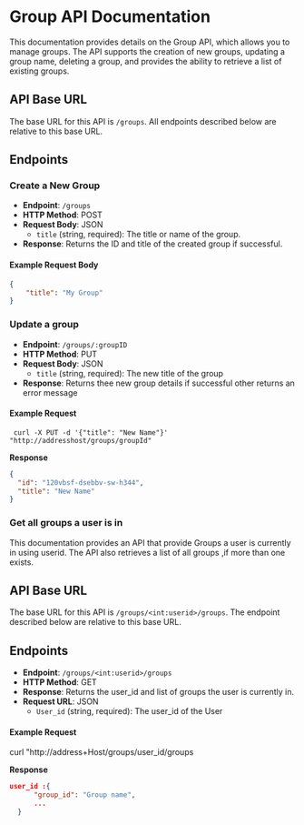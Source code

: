 # Group API Documentation

This documentation provides details on the Group API, which allows you to manage groups. The API supports the creation of new groups, updating a group name, deleting a group, and  provides the ability to retrieve a list of existing groups.

## API Base URL

The base URL for this API is `/groups`. All endpoints described below are relative to this base URL.

## Endpoints

### Create a New Group

- **Endpoint**: `/groups`
- **HTTP Method**: POST
- **Request Body**: JSON
  - `title` (string, required): The title or name of the group.
- **Response**: Returns the ID and title of the created group if successful.

#### Example Request Body

```json
{
    "title": "My Group"
}
```

### Update a group

- **Endpoint**: `/groups/:groupID`
- **HTTP Method**: PUT
- **Request Body**: JSON
  - `title` (string, required): The new title of the group
- **Response**: Returns thee new group details if successful other returns an error message

#### Example Request

``` curl -X PUT -d '{"title": "New Name"}' "http://addresshost/groups/groupId"```

**Response**

```json
{
  "id": "120vbsf-dsebbv-sw-h344",
  "title": "New Name"
}
```

### Get all groups a user is in

This documentation provides an API that provide Groups a user is currently in using userid. The API also retrieves a list of all groups ,if more than one exists.

## API Base URL

The base URL for this API is `/groups/<int:userid>/groups`. The endpoint described below are relative to this base URL.

## Endpoints

- **Endpoint**: `/groups/<int:userid>/groups`
- **HTTP Method**: GET
- **Response**: Returns the user_id and list of groups the user is currently in.
- **Request URL**: JSON
  - `User_id` (string, required): The user_id of the User


#### Example Request
  curl "http://address+Host/groups/user_id/groups

**Response**

```json
user_id :{
      "group_id": "Group name",
      ...
  }
```
